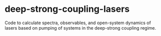 # deep-strong-coupling-lasers
Code to calculate spectra, observables, and open-system dynamics of lasers based on pumping of systems in the deep-strong coupling regime.

